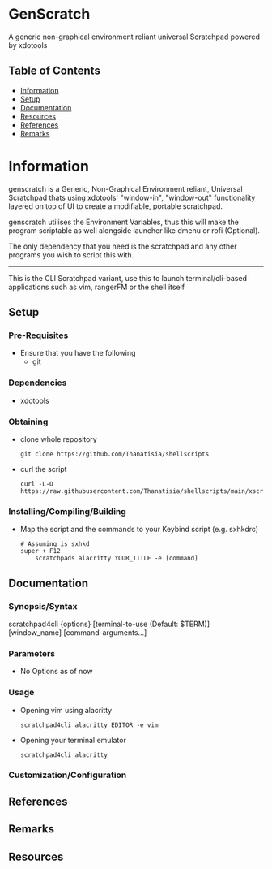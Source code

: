 # GenScratch

A generic non-graphical environment reliant universal Scratchpad powered by xdotools

## Table of Contents
- [Information](#information)
- [Setup](#setup)
- [Documentation](#documentation)
- [Resources](#resources)
- [References](#references)
- [Remarks](#remarks)

# Information

genscratch is a Generic, Non-Graphical Environment reliant, Universal Scratchpad thats using xdotools' "window-in", "window-out" functionality layered on top of UI to create a modifiable, portable scratchpad.

genscratch utilises the Environment Variables, thus this will make the program scriptable as well alongside launcher like dmenu or rofi (Optional).

The only dependency that you need is the scratchpad and any other programs you wish to script this with.

------------------

This is the CLI Scratchpad variant, use this to launch terminal/cli-based applications such as vim, rangerFM or the shell itself

## Setup

### Pre-Requisites

- Ensure that you have the following 
    + git

### Dependencies

+ xdotools

### Obtaining

- clone whole repository
    ```console
    git clone https://github.com/Thanatisia/shellscripts
    ```
- curl the script 
    ```console
    curl -L-O https://raw.githubusercontent.com/Thanatisia/shellscripts/main/xscripts/scratchpads
    ```

### Installing/Compiling/Building

- Map the script and the commands to your Keybind script (e.g. sxhkdrc)
    ```console
    # Assuming is sxhkd
    super + F12
        scratchpads alacritty YOUR_TITLE -e [command]
    ```

## Documentation

### Synopsis/Syntax

scratchpad4cli {options} [terminal-to-use (Default: $TERM)] [window_name] [command-arguments...]

### Parameters

+ No Options as of now

### Usage

+ Opening vim using alacritty
   ```console
   scratchpad4cli alacritty EDITOR -e vim
   ```
   
+ Opening your terminal emulator
    ```console
    scratchpad4cli alacritty 
    ```
    
### Customization/Configuration

## References

## Remarks

## Resources
